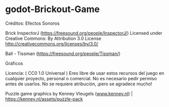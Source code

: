 # godot-Brickout-Game

Créditos: Efectos Sonoros

Brick InspectorJ (https://freesound.org/people/InspectorJ/)
Licensed under Creative Commons: By Attribution 3.0 License
http://creativecommons.org/licenses/by/3.0/

Ball - Tissman (https://freesound.org/people/Tissman/)

Gráficos

Licencia: ( CC0 1.0 Universal ) Eres libre de usar estos recursos del juego en cualquier proyecto, personal o comercial. No es necesario pedir permiso antes de usarlos. No se requiere atribución, ¡pero se agradece mucho!

Puzzle game graphics by Kenney Vleugels (www.kenney.nl) | https://kenney.nl/assets/puzzle-pack
 
